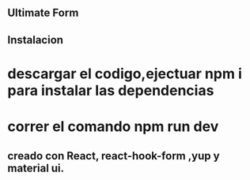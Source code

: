 ## Ultimate Form
## Instalacion
# descargar el codigo,ejectuar npm i para instalar las dependencias
# correr el comando npm run dev

## creado con React, react-hook-form ,yup y material ui. 
